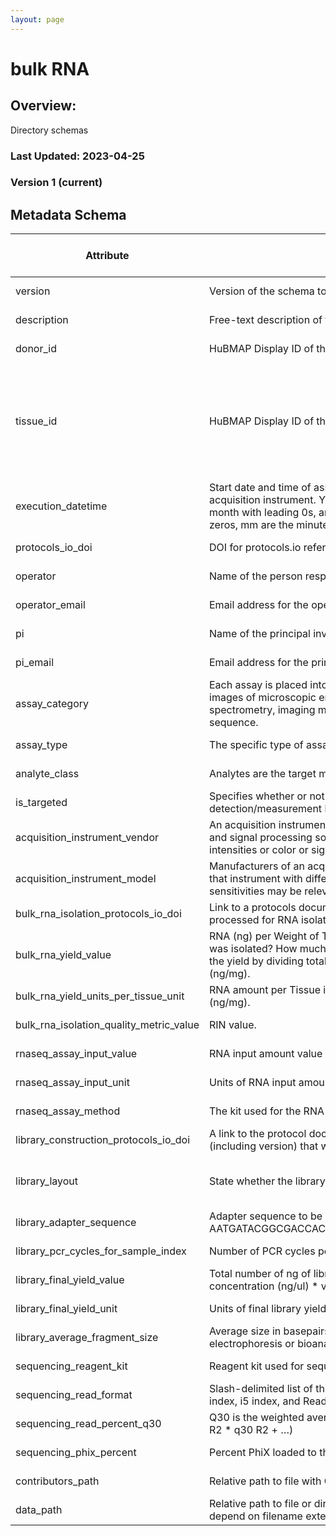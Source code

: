 ```yaml
---
layout: page
---
```

# bulk RNA

## Overview:
Directory schemas

### Last Updated: 2023-04-25

### Version 1 (current)

## Metadata Schema

| Attribute | Description | shared/unique | enum | required | format | required if | type | pattern (regular expression) | url |
|-----------|-------------|---------------|------|----------|--------|-------------|------|------------------------------|-----|
| version | Version of the schema to use when validating this metadata. | Shared by all types | 1 | True |   |   |   |   |   |
| description | Free-text description of this assay. | Shared by all types |   | True |   |   |   |   |   |
| donor_id | HuBMAP Display ID of the donor of the assayed tissue. Example: ABC123. | Shared by all types |   | True |   |   |   | [A-Z]+[0-9]+ |   |
| tissue_id | HuBMAP Display ID of the assayed tissue. Example: ABC123-BL-1-2-3_456. | Shared by all types |   | True |   |   |   | (([A-Z]+[0-9]+)-[A-Z]{2}\d*(-\d+)+(_\d+)?)(,([A-Z]+[0-9]+)-[A-Z]{2}\d*(-\d+)+(_\d+)?)* |   |
| execution_datetime | Start date and time of assay, typically a date-time stamped folder generated by the acquisition instrument. YYYY-MM-DD hh:mm, where YYYY is the year, MM is the month with leading 0s, and DD is the day with leading 0s, hh is the hour with leading zeros, mm are the minutes with leading zeros. | Shared by all types |   | True | %Y-%m-%d %H:%M |   | datetime |   |   |
| protocols_io_doi | DOI for protocols.io referring to the protocol for this assay. | Shared by all types |   | True |   |   |   | 10\.17504/.* | prefix: https://dx.doi.org/ |
| operator | Name of the person responsible for executing the assay. | Shared by all types |   | True |   |   |   |   |   |
| operator_email | Email address for the operator. | Shared by all types |   | True | email |   |   |   |   |
| pi | Name of the principal investigator responsible for the data. | Shared by all types |   | True |   |   |   |   |   |
| pi_email | Email address for the principal investigator. | Shared by all types |   | True | email |   |   |   |   |
| assay_category | Each assay is placed into one of the following 4 general categories: generation of images of microscopic entities, identification & quantitation of molecules by mass spectrometry, imaging mass spectrometry, and determination of nucleotide sequence. | Shared by all types | sequence | True |   |   |   |   |   |
| assay_type | The specific type of assay being executed. | Shared by all types | bulk RNA | True |   |   |   |   |   |
| analyte_class | Analytes are the target molecules being measured with the assay. | Shared by all types | RNA | True |   |   |   |   |   |
| is_targeted | Specifies whether or not a specific molecule(s) is/are targeted for detection/measurement by the assay. | Shared by all types |   | True |   |   | boolean |   |   |
| acquisition_instrument_vendor | An acquisition instrument is the device that contains the signal detection hardware and signal processing software. Assays generate signals such as light of various intensities or color or signals representing the molecular mass. | Shared by all types |   | True |   |   |   |   |   |
| acquisition_instrument_model | Manufacturers of an acquisition instrument may offer various versions (models) of that instrument with different features or sensitivities. Differences in features or sensitivities may be relevant to processing or interpretation of the data. | Shared by all types |   | True |   |   |   |   |   |
| bulk_rna_isolation_protocols_io_doi | Link to a protocols document answering the question: How was tissue stored and processed for RNA isolation RNA_isolation_protocols_io_doi. | Unique to this type |   | True |   |   |   | 10\.17504/.* | prefix: https://dx.doi.org/ |
| bulk_rna_yield_value | RNA (ng) per Weight of Tissue (mg). Answer the question: How much RNA in ng was isolated? How much tissue in mg was initially used for isolating RNA? Calculate the yield by dividing total RNA isolated by amount of tissue used to isolate RNA from (ng/mg). | Unique to this type |   | True |   |   | number |   |   |
| bulk_rna_yield_units_per_tissue_unit | RNA amount per Tissue input amount. Valid values should be weight/weight (ng/mg). | Unique to this type | ng/mg | True |   |   |   |   |   |
| bulk_rna_isolation_quality_metric_value | RIN value. | Unique to this type |   | True |   |   | number |   |   |
| rnaseq_assay_input_value | RNA input amount value to the assay. | Unique to this type |   | True |   |   | number |   |   |
| rnaseq_assay_input_unit | Units of RNA input amount to the assay. Leave blank if not applicable. | Unique to this type | ug | False |   | rnaseq_assay_input_value present |   |   |   |
| rnaseq_assay_method | The kit used for the RNA sequencing assay. | Unique to this type |   | True |   |   |   |   |   |
| library_construction_protocols_io_doi | A link to the protocol document containing the library construction method (including version) that was used, e.g. “Smart-Seq2”, “Drop-Seq”, “10X v3”. | Unique to this type |   | True |   |   |   | 10\.17504/.* | prefix: https://dx.doi.org/ |
| library_layout | State whether the library was generated for single-end or paired end sequencing. | Unique to this type | single-end or paired-end | True |   |   |   |   |   |
| library_adapter_sequence | Adapter sequence to be used for adapter trimming. Example: 5-AATGATACGGCGACCACCGAGATCTACACTCTTTCCCTACACGACGCTCTTCCGATCT. | Unique to this type |   | True |   |   |   | 5-[GATCU]+ |   |
| library_pcr_cycles_for_sample_index | Number of PCR cycles performed for library indexing. | Unique to this type |   | True |   |   | integer |   |   |
| library_final_yield_value | Total number of ng of library after final pcr amplification step. This is the concentration (ng/ul) * volume (ul) | Unique to this type |   | True |   |   | number |   |   |
| library_final_yield_unit | Units of final library yield. Leave blank if not applicable. | Unique to this type | ng | False |   | library_final_yield_value present |   |   |   |
| library_average_fragment_size | Average size in basepairs (bp) of sequencing library fragments estimated via gel electrophoresis or bioanalyzer/tapestation. | Unique to this type |   | True |   |   | integer |   |   |
| sequencing_reagent_kit | Reagent kit used for sequencing. | Unique to this type |   | True |   |   |   |   |   |
| sequencing_read_format | Slash-delimited list of the number of sequencing cycles for, for example, Read1, i7 index, i5 index, and Read2. Example: 12/34/56. | Unique to this type |   | True |   |   |   | \d+(/\d+)+ |   |
| sequencing_read_percent_q30 | Q30 is the weighted average of all the reads (e.g. # bases UMI * q30 UMI + # bases R2 * q30 R2 + …) | Unique to this type |   | True |   |   | number |   |   |
| sequencing_phix_percent | Percent PhiX loaded to the run. | Unique to this type |   | True |   |   | number |   |   |
| contributors_path | Relative path to file with ORCID IDs for contributors for this dataset. | Unique to this type |   | True |   |   |   |   |   |
| data_path | Relative path to file or directory with instrument data. Downstream processing will depend on filename extension conventions. | Unique to this type |   | True |   |   |   |   |   |
